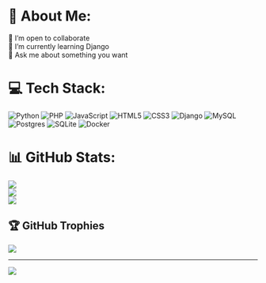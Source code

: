 # 💫 About Me:
👯 I’m open to collaborate<br>🌱 I’m currently learning Django<br>💬 Ask me about something you want


# 💻 Tech Stack:
![Python](https://img.shields.io/badge/python-3670A0?style=for-the-badge&logo=python&logoColor=ffdd54) ![PHP](https://img.shields.io/badge/php-%23777BB4.svg?style=for-the-badge&logo=php&logoColor=white) ![JavaScript](https://img.shields.io/badge/javascript-%23323330.svg?style=for-the-badge&logo=javascript&logoColor=%23F7DF1E) ![HTML5](https://img.shields.io/badge/html5-%23E34F26.svg?style=for-the-badge&logo=html5&logoColor=white) ![CSS3](https://img.shields.io/badge/css3-%231572B6.svg?style=for-the-badge&logo=css3&logoColor=white) ![Django](https://img.shields.io/badge/django-%23092E20.svg?style=for-the-badge&logo=django&logoColor=white) ![MySQL](https://img.shields.io/badge/mysql-%2300000f.svg?style=for-the-badge&logo=mysql&logoColor=white) ![Postgres](https://img.shields.io/badge/postgres-%23316192.svg?style=for-the-badge&logo=postgresql&logoColor=white) ![SQLite](https://img.shields.io/badge/sqlite-%2307405e.svg?style=for-the-badge&logo=sqlite&logoColor=white) ![Docker](https://img.shields.io/badge/docker-%230db7ed.svg?style=for-the-badge&logo=docker&logoColor=white)
# 📊 GitHub Stats:
![](https://github-readme-stats.vercel.app/api?username=Ernol123&theme=dark&hide_border=false&include_all_commits=false&count_private=true)<br/>
![](https://github-readme-streak-stats.herokuapp.com/?user=Ernol123&theme=dark&hide_border=false)<br/>
![](https://github-readme-stats.vercel.app/api/top-langs/?username=Ernol123&theme=dark&hide_border=false&include_all_commits=false&count_private=true&layout=compact)

## 🏆 GitHub Trophies
![](https://github-profile-trophy.vercel.app/?username=Ernol123&theme=radical&no-frame=true&no-bg=false&margin-w=4)

---
[![](https://visitcount.itsvg.in/api?id=Ernol123&icon=0&color=0)](https://visitcount.itsvg.in)

<!-- Proudly created with GPRM ( https://gprm.itsvg.in ) -->
